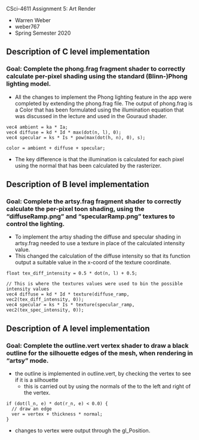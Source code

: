 CSci-4611 Assignment 5: Art Render
- Warren Weber
- weber767
- Spring Semester 2020

## Description of C level implementation
### Goal: Complete the phong.frag fragment shader to correctly calculate per-pixel shading using the standard (Blinn-)Phong lighting model.
- All the changes to implement the Phong lighting feature in the app were completed by extending the phong.frag file. The output of phong.frag is a Color that has been formulated using the illumination equation that was discussed in the lecture and used in the Gouraud shader.
```
vec4 ambient = ka * Ia;
vec4 diffuse = kd * Id * max(dot(n, l), 0);
vec4 specular = ks * Is * pow(max(dot(h, n), 0), s);

color = ambient + diffuse + specular;

```
- The key difference is that the illumination is calculated for each pixel using the normal that has been calculated by the rasterizer.  

## Description of B level implementation
### Goal: Complete the artsy.frag fragment shader to correctly calculate the per-pixel toon shading, using the “diffuseRamp.png” and “specularRamp.png” textures to control the lighting.
- To implement the artsy shading the diffuse and specular shading in artsy.frag needed to use a texture in place of the calculated intensity value.
- This changed the calculation of the diffuse intensity so that its function output a suitable value in the x-coord of the texture coordinate.
```
float tex_diff_intensity = 0.5 * dot(n, l) + 0.5;

// This is where the textures values were used to bin the possible intensity values
vec4 diffuse = kd * Id * texture(diffuse_ramp, vec2(tex_diff_intensity, 0));
vec4 specular = ks * Is * texture(specular_ramp, vec2(tex_spec_intensity, 0));

```
## Description of A level implementation
### Goal: Complete the outline.vert vertex shader to draw a black outline for the silhouette edges of the mesh, when rendering in “artsy” mode.
- the outline is implemented in outline.vert, by checking the vertex to see if it is a silhouette
  - this is carried out by using the normals of the to the left and right of the vertex.
```
if (dot(l_n, e) * dot(r_n, e) < 0.0) {
  // draw an edge
  ver = vertex + thickness * normal;
}
```
- changes to vertex were output through the gl_Position.
